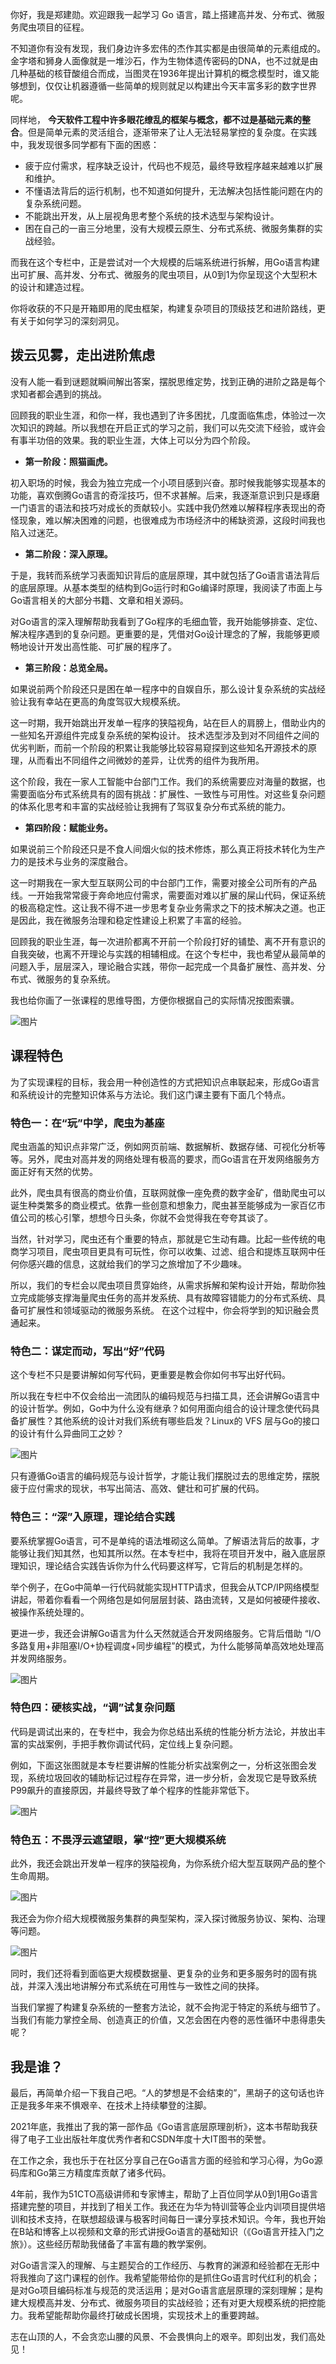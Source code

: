你好，我是郑建勋。欢迎跟我一起学习 Go 语言，踏上搭建高并发、分布式、微服务爬虫项目的征程。

不知道你有没有发现，我们身边许多宏伟的杰作其实都是由很简单的元素组成的。金字塔和狮身人面像就是一堆沙石，作为生物体遗传密码的DNA，也不过就是由几种基础的核苷酸组合而成，当图灵在1936年提出计算机的概念模型时，谁又能够想到，仅仅让机器遵循一些简单的规则就足以构建出今天丰富多彩的数字世界呢。

同样地， **今天软件工程中许多眼花缭乱的框架与概念，都不过是基础元素的整合**。但是简单元素的灵活组合，逐渐带来了让人无法轻易掌控的复杂度。在实践中，我发现很多同学都有下面的困惑：

- 疲于应付需求，程序缺乏设计，代码也不规范，最终导致程序越来越难以扩展和维护。
- 不懂语法背后的运行机制，也不知道如何提升，无法解决包括性能问题在内的复杂系统问题。
- 不能跳出开发，从上层视角思考整个系统的技术选型与架构设计。
- 困在自己的一亩三分地里，没有大规模云原生、分布式系统、微服务集群的实战经验。

而我在这个专栏中，正是尝试对一个大规模的后端系统进行拆解，用Go语言构建出可扩展、高并发、分布式、微服务的爬虫项目，从0到1为你呈现这个大型积木的设计和建造过程。

你将收获的不只是开箱即用的爬虫框架，构建复杂项目的顶级技艺和进阶路线，更有关于如何学习的深刻洞见。

## 拨云见雾，走出进阶焦虑

没有人能一看到谜题就瞬间解出答案，摆脱思维定势，找到正确的进阶之路是每个求知者都会遇到的挑战。

回顾我的职业生涯，和你一样，我也遇到了许多困扰，几度面临焦虑，体验过一次次知识的跨越。所以我想在开启正式的学习之前，我们可以先交流下经验，或许会有事半功倍的效果。我的职业生涯，大体上可以分为四个阶段。

- **第一阶段：照猫画虎。**

初入职场的时候，我会为独立完成一个小项目感到兴奋。那时候我能够实现基本的功能，喜欢倒腾Go语言的奇淫技巧，但不求甚解。后来，我逐渐意识到只是琢磨一门语言的语法和技巧对成长的贡献较小。实践中我仍然难以解释程序表现出的奇怪现象，难以解决困难的问题，也很难成为市场经济中的稀缺资源，这段时间我也陷入过迷茫。

- **第二阶段：深入原理。**

于是，我转而系统学习表面知识背后的底层原理，其中就包括了Go语言语法背后的底层原理。从基本类型的结构到Go运行时和Go编译时原理，我阅读了市面上与Go语言相关的大部分书籍、文章和相关源码。

对Go语言的深入理解帮助我看到了Go程序的毛细血管，我开始能够排查、定位、解决程序遇到的复杂问题。更重要的是，凭借对Go设计理念的了解，我能够更顺畅地设计开发出高性能、可扩展的程序了。

- **第三阶段：总览全局。**

如果说前两个阶段还只是困在单一程序中的自娱自乐，那么设计复杂系统的实战经验让我有幸站在更高的角度驾驭大规模系统。

这一时期，我开始跳出开发单一程序的狭隘视角，站在巨人的肩膀上，借助业内的一些知名开源组件完成复杂系统的架构设计。 技术选型涉及到对不同组件之间的优劣判断，而前一个阶段的积累让我能够比较容易窥探到这些知名开源技术的原理，从而看出不同组件之间微妙的差异，让优秀的组件为我所用。

这个阶段，我在一家人工智能中台部门工作。我们的系统需要应对海量的数据，也需要面临分布式系统具有的固有挑战：扩展性、一致性与可用性。对这些复杂问题的体系化思考和丰富的实战经验让我拥有了驾驭复杂分布式系统的能力。

- **第四阶段：赋能业务。**

如果说前三个阶段还只是不食人间烟火似的技术修炼，那么真正将技术转化为生产力的是技术与业务的深度融合。

这一时期我在一家大型互联网公司的中台部门工作，需要对接全公司所有的产品线。一开始我常常疲于奔命地应付需求，需要面对难以扩展的屎山代码，保证系统的极高稳定性。这让我不得不进一步思考复杂业务需求之下的技术解决之道。也正是因此，我在微服务治理和稳定性建设上积累了丰富的经验。

回顾我的职业生涯，每一次进阶都离不开前一个阶段打好的铺垫、离不开有意识的自我突破，也离不开理论与实践的相辅相成。在这个专栏中，我也希望从最简单的问题入手，层层深入，理论融合实践，带你一起完成一个具备扩展性、高并发、分布式、微服务的复杂系统。

我也给你画了一张课程的思维导图，方便你根据自己的实际情况按图索骥。

![图片](https://static001.geekbang.org/resource/image/00/9a/000314821ee4013909dcccbac8e0c59a.jpg?wh=1920x1612)

## 课程特色

为了实现课程的目标，我会用一种创造性的方式把知识点串联起来，形成Go语言和系统设计的完整知识体系与方法论。我们这门课主要有下面几个特点。

### 特色一：在“玩”中学，爬虫为基座

爬虫涵盖的知识点非常广泛，例如网页前端、数据解析、数据存储、可视化分析等等。另外，爬虫对高并发的网络处理有极高的要求，而Go语言在开发网络服务方面正好有天然的优势。

此外，爬虫具有很高的商业价值，互联网就像一座免费的数字金矿，借助爬虫可以诞生种类繁多的商业模式。依靠一些创意和想象力，爬虫甚至能够成为一家百亿市值公司的核心引擎，想想今日头条，你就不会觉得我在夸夸其谈了。

当然，针对学习，爬虫还有个重要的特点，那就是它生动有趣。比起一些传统的电商学习项目，爬虫项目更具有可玩性，你可以收集、过滤、组合和提炼互联网中任何你感兴趣的信息，这就给我们的学习之旅增加了不少趣味。

所以，我们的专栏会以爬虫项目贯穿始终，从需求拆解和架构设计开始，帮助你独立完成能够支撑海量爬虫任务的高并发系统、具有故障容错能力的分布式系统、具备可扩展性和领域驱动的微服务系统。 在这个过程中，你会将学到的知识融会贯通起来。

### 特色二：谋定而动，写出“好”代码

这个专栏不只是要讲解如何写代码，更重要是教会你如何书写出好代码。

所以我在专栏中不仅会给出一流团队的编码规范与扫描工具，还会讲解Go语言中的设计哲学。例如，Go中为什么没有继承？如何用面向组合的设计理念使代码具备扩展性？其他系统的设计对我们系统有哪些启发？Linux的 VFS 层与Go的接口的设计有什么异曲同工之妙？

![图片](https://static001.geekbang.org/resource/image/b4/9e/b4fb882799d8d9fbd5d4263f2555519e.jpg?wh=1920x901)

只有遵循Go语言的编码规范与设计哲学，才能让我们摆脱过去的思维定势，摆脱疲于应付需求的现状，书写出简洁、高效、健壮和可扩展的代码。

### 特色三：“深”入原理，理论结合实践

要系统掌握Go语言，可不是单纯的语法堆砌这么简单。了解语法背后的故事，才能够让我们知其然，也知其所以然。在本专栏中，我将在项目开发中，融入底层原理知识，理论结合实践告诉你为什么代码要这样写，它背后的机制是怎样的。

举个例子，在Go中简单一行代码就能实现HTTP请求，但我会从TCP/IP网络模型讲起，带着你看看一个网络包是如何层层封装、路由流转，又是如何被硬件接收、被操作系统处理的。

更进一步，我还会讲解Go语言为什么天然就适合开发网络服务。它背后借助 “I/O多路复用+非阻塞I/O+协程调度+同步编程”的模式，为什么能够简单高效地处理高并发网络服务。

![图片](https://static001.geekbang.org/resource/image/72/80/72e76a1c52e124215c00e7cc5ce9d380.jpg?wh=1920x4296)

### 特色四：硬核实战，“调”试复杂问题

代码是调试出来的，在专栏中，我会为你总结出系统的性能分析方法论，并放出丰富的实战案例，手把手教你调试代码，定位线上复杂问题。

例如，下面这张图就是本专栏要讲解的性能分析实战案例之一，分析这张图会发现，系统垃圾回收的辅助标记过程存在异常，进一步分析，会发现它是导致系统P99飙升的直接原因，并最终导致了单个程序的性能非常低下。

![图片](https://static001.geekbang.org/resource/image/a3/14/a31c42186564922982yyb9b53b420314.png?wh=1920x677)

### 特色五：不畏浮云遮望眼，掌“控”更大规模系统

此外，我还会跳出开发单一程序的狭隘视角，为你系统介绍大型互联网产品的整个生命周期。

![图片](https://static001.geekbang.org/resource/image/f7/4f/f7fab0fc0df98bd68d87cb1070d67f4f.jpg?wh=1920x1408)

我还会为你介绍大规模微服务集群的典型架构，深入探讨微服务协议、架构、治理等问题。

![图片](https://static001.geekbang.org/resource/image/4a/4b/4a164d78834170a1e2c7d236ayy4814b.jpg?wh=1920x1400)

同时，我们还将看到面临更大规模数据量、更复杂的业务和更多服务时的固有挑战，并深入浅出地讲解分布式系统在可用性与一致性之间的抉择。

当我们掌握了构建复杂系统的一整套方法论，就不会拘泥于特定的系统与细节了。当我们有能力掌控全局、创造真正的价值，又怎会困在内卷的恶性循环中患得患失呢？

## 我是谁？

最后，再简单介绍一下我自己吧。“人的梦想是不会结束的”，黑胡子的这句话也许正是我多年来不惧艰辛、在技术上持续攀登的注脚。

2021年底，我推出了我的第一部作品《Go语言底层原理剖析》，这本书帮助我获得了电子工业出版社年度优秀作者和CSDN年度十大IT图书的荣誉。

在工作之余，我也乐于在社区分享自己在Go语言方面的经验和学习心得，为Go源码库和Go第三方精度库贡献了诸多代码。

4年前，我作为51CTO高级讲师和专家博主，帮助了上百位同学从0到1用Go语言搭建完整的项目，并找到了相关工作。我还在为华为特训营等企业内训项目提供培训和技术支持，在联想超级课与极客时间每日一课分享技术知识。今年，我也开始在B站和博客上以视频和文章的形式讲授Go语言的基础知识（《Go语言开挂入门之旅》）。这些经历帮助我储备了丰富有趣的教学案例。

对Go语言深入的理解、与主题契合的工作经历、与教育的渊源和经验都在无形中将我推向了这门课程的创作。我希望能带给你的是抓住Go语言时代红利的机会；是对Go项目编码标准与规范的灵活运用；是对Go语言底层原理的深刻理解；是构建大规模高并发、分布式、微服务项目的实战经验；还有对更大规模系统的把控能力。我希望能帮助你最终打破成长困境，实现技术上的重要跨越。

志在山顶的人，不会贪恋山腰的风景、不会畏惧向上的艰辛。即刻出发，我们高处见！